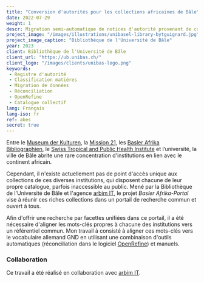 ```yaml
---
title: "Conversion d'autorités pour les collections africaines de Bâle"
date: 2022-07-29
weight: 1
descr: Migration semi-automatique de notices d'autorité provenant de collections disparates vers le registre allemand GND.
project_image: "/images/illustrations/unibasel-library-bytguignard.jpg"
project_image_caption: "Bibliothèque de l'Université de Bâle"
year: 2023
client: Bibliothèque de l'Université de Bâle
client_url: "https://ub.unibas.ch/"
client_logo: "/images/clients/unibas-logo.png"
keywords: 
 - Registre d'autorité
 - Classification matières
 - Migration de données
 - Réconciliation
 - OpenRefine
 - Catalogue collectif
lang: Français
lang-iso: fr
ref: abes
secret: true
---
```


Entre le [Museum der Kulturen](https://www.museums.ch/org/fr/Museum-der-Kulturen), la [Mission 21](https://www.mission-21.org/fr/), 
les [Basler Afrika Bibliographien](https://www.baslerafrika.ch/about-the-library/), 
le [Swiss Tropical and Public Health Institute](https://www.swisstph.ch/en/) et l’université,
la ville de Bâle abrite une rare concentration d'institutions en lien avec le continent africain.

Cependant, il n'existe actuellement pas de point d'accès unique aux collections de ces diverses institutions, qui disposent chacune de leur propre catalogue,
parfois inaccessible au public. Mené par la Bibliothèque de l'Université de Bâle et l'agence [arbim IT](https://arbim.ch/projets/basler-afrika-portal/),
le projet _Basler Afrika-Portal_ vise à réunir ces riches collections dans un portail de recherche commun et ouvert à tous.

Afin d'offrir une recherche par facettes unifiées dans ce portail, il a été nécessaire d'aligner 
les mots-clés propres à chacune des institutions vers un référentiel commun.
Mon travail à consisté à aligner ces mots-clés vers le vocabulaire allemand GND en utilisant une combinaison d'outils
automatiques (réconciliation dans le logiciel [OpenRefine](https://openrefine.org/)) et manuels.

### Collaboration

Ce travail a été réalisé en collaboration avec [arbim IT](https://arbim.ch/projets/basler-afrika-portal/).